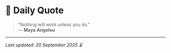 # 📜 Daily Quote

> "Nothing will work unless you do."  
> — **Maya Angelou**

---

_Last updated: 20 September 2025 ⏳_
